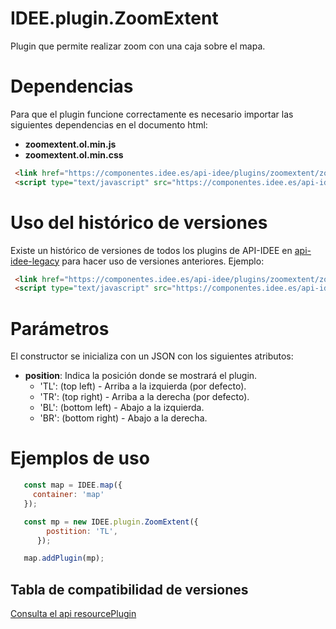 # IDEE.plugin.ZoomExtent


Plugin que permite realizar zoom con una caja sobre el mapa.

# Dependencias

Para que el plugin funcione correctamente es necesario importar las siguientes dependencias en el documento html:

- **zoomextent.ol.min.js**
- **zoomextent.ol.min.css**


```html
 <link href="https://componentes.idee.es/api-idee/plugins/zoomextent/zoomextent.ol.min.css" rel="stylesheet" />
 <script type="text/javascript" src="https://componentes.idee.es/api-idee/plugins/zoomextent/zoomextent.ol.min.js"></script>
```

# Uso del histórico de versiones

Existe un histórico de versiones de todos los plugins de API-IDEE en [api-idee-legacy](https://github.com/Desarrollos-IDEE/API-IDEE/tree/master/api-idee-legacy/plugins) para hacer uso de versiones anteriores.
Ejemplo:
```html
 <link href="https://componentes.idee.es/api-idee/plugins/zoomextent/zoomextent-1.0.0.ol.min.css" rel="stylesheet" />
 <script type="text/javascript" src="https://componentes.idee.es/api-idee/plugins/zoomextent/zoomextent-1.0.0.ol.min.js"></script>
```

# Parámetros

El constructor se inicializa con un JSON con los siguientes atributos:


- **position**: Indica la posición donde se mostrará el plugin.
  - 'TL': (top left) - Arriba a la izquierda (por defecto).
  - 'TR': (top right) - Arriba a la derecha (por defecto).
  - 'BL': (bottom left) - Abajo a la izquierda.
  - 'BR': (bottom right) - Abajo a la derecha.

# Ejemplos de uso

```javascript
   const map = IDEE.map({
     container: 'map'
   });

   const mp = new IDEE.plugin.ZoomExtent({
        postition: 'TL',
      });

   map.addPlugin(mp);
```

## Tabla de compatibilidad de versiones   
[Consulta el api resourcePlugin](https://componentes.idee.es/api-idee/api/actions/resourcesPlugins?name=zoomextent)